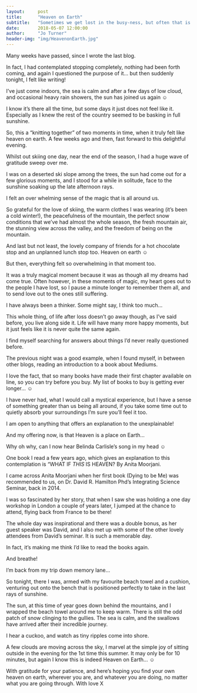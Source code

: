 ```yaml
---
layout:     post
title:      "Heaven on Earth"
subtitle:   "Sometimes we get lost in the busy-ness, but often that is where we find ourselves too..."
date:       2018-05-07 12:00:00
author:     "Jo Turner"
header-img: "img/HeavenonEarth.jpg"
---
```

Many weeks have passed, since I wrote the last blog. 

In fact, I had contemplated stopping completely, nothing had been forth coming, and again I questioned the purpose of it… but then suddenly tonight, I felt like writing!

I’ve just come indoors, the sea is calm and after a few days of low cloud, and occasional heavy rain showers, the sun has joined us again ☺

I know it’s there all the time, but some days it just does not feel like it. Especially as I knew the rest of the country seemed to be basking in full sunshine.

So, this a “knitting together” of two moments in time, when it truly felt like heaven on earth. A few weeks ago and then, fast forward to this delightful evening.

Whilst out skiing one day, near the end of the season, I had a huge wave of gratitude sweep over me.

I was on a deserted ski slope among the trees, the sun had come out for a few glorious moments, and I stood for a while in solitude, face to the sunshine soaking up the late afternoon rays.

I felt an over whelming sense of the magic that is all around us.

So grateful for the love of skiing, the warm clothes I was wearing (it’s been a cold winter!), the peacefulness of the mountain, the perfect snow conditions that we’ve had almost the whole season, the fresh mountain air, the stunning view across the valley, and the freedom of being on the mountain.

And last but not least, the lovely company of friends for a hot chocolate stop and an unplanned lunch stop too. Heaven on earth ☺

But then, everything felt so overwhelming in that moment too.

It was a truly magical moment because it was as though all my dreams had come true. Often however, in these moments of magic, my heart goes out to the people I have lost, so I pause a minute longer to remember them all, and to send love out to the ones still suffering.

I have always been a thinker. Some might say, I think too much…

This whole thing, of life after loss doesn’t go away though, as I’ve said before, you live along side it. Life will have many more happy moments, but it just feels like it is never quite the same again.

I find myself searching for answers about things I’d never really questioned before.

The previous night was a good example, when I found myself, in between other blogs, reading an introduction to a book about Mediums. 

I love the fact, that so many books have made their first chapter available on line, so you can try before you buy.  My list of books to buy is getting ever longer… ☺

I have never had, what I would call a mystical experience, but I have a sense of something greater than us being all around, if you take some time out to quietly absorb your surroundings I’m sure you’ll feel it too.

I am open to anything that offers an explanation to the unexplainable!

And my offering now, is that Heaven is a place on Earth…

Why oh why, can I now hear Belinda Carlisle’s song in my head ☺

One book I read a few years ago, which gives an explanation to this contemplation is “WHAT IF *THIS* IS HEAVEN? By Anita Moorjani.

I came across Anita Moorjani when her first book (Dying to be Me) was recommended to us, on Dr. David R. Hamilton Phd’s Integrating Science Seminar, back in 2014.

I was so fascinated by her story, that when I saw she was holding a one day workshop in London a couple of years later, I jumped at the chance to attend, flying back from France to be there! 

The whole day was inspirational and there was a double bonus, as her guest speaker was David, and I also met up with some of the other lovely attendees from David’s seminar. It is such a memorable day.

In fact, it’s making me think I’d like to read the books again.

And breathe! 

I’m back from my trip down memory lane…

So tonight, there I was, armed with my favourite beach towel and a cushion, venturing out onto the bench that is positioned perfectly to take in the last rays of sunshine. 

The sun, at this time of year goes down behind the mountains, and I wrapped the beach towel around me to keep warm. There is still the odd patch of snow clinging to the gullies. The sea is calm, and the swallows have arrived after their incredible journey. 

I hear a cuckoo, and watch as tiny ripples come into shore. 

A few clouds are moving across the sky, I marvel at the simple joy of sitting outside in the evening for the 1st time this summer. It may only be for 10 minutes, but again I know this is indeed Heaven on Earth… ☺

With gratitude for your patience, and here’s hoping you find your own heaven on earth, wherever you are, and whatever you are doing, no matter what you are going through. With love X
